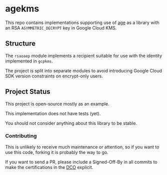 # agekms

This repo contains implementations supporting use of
[age](https://filippo.io/age) as a library with an RSA `ASYMMETRIC_DECRYPT`
key in Google Cloud KMS.

## Structure

The `rsaoaep` module implements a recipient suitable for use with the identity
implemented in `gcpkms`.

The project is split into separate modules to avoid introducing
Google Cloud SDK version constraints on encrypt-only users.

## Project Status

This project is open-source mostly as an example.

This implementation does not have tests (yet).

You should not consider anything about this library to be stable.

### Contributing

This is unlikely to receive much maintenance or attention, so if you want
to use this code, forking it is probably the way to go.

If you want to send a PR, please include a Signed-Off-By in all commits to
make the certifications in the [DCO](DCO.txt) explicit.
